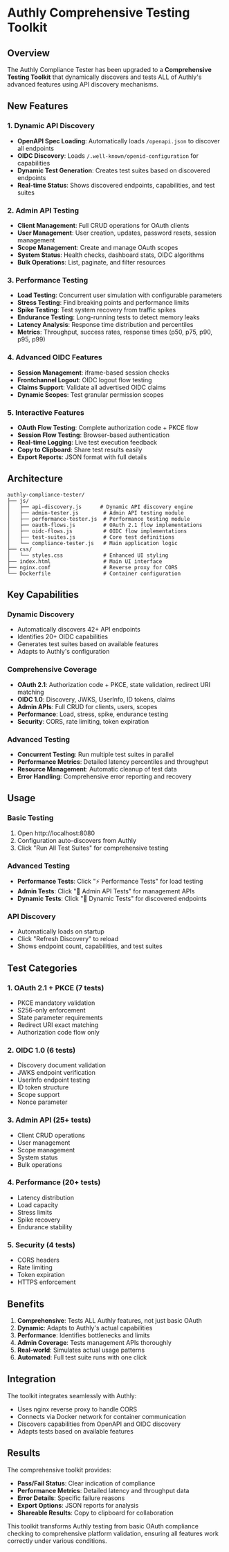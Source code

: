# Authly Comprehensive Testing Toolkit

## Overview

The Authly Compliance Tester has been upgraded to a **Comprehensive Testing Toolkit** that dynamically discovers and tests ALL of Authly's advanced features using API discovery mechanisms.

## New Features

### 1. Dynamic API Discovery
- **OpenAPI Spec Loading**: Automatically loads `/openapi.json` to discover all endpoints
- **OIDC Discovery**: Loads `/.well-known/openid-configuration` for capabilities
- **Dynamic Test Generation**: Creates test suites based on discovered endpoints
- **Real-time Status**: Shows discovered endpoints, capabilities, and test suites

### 2. Admin API Testing
- **Client Management**: Full CRUD operations for OAuth clients
- **User Management**: User creation, updates, password resets, session management
- **Scope Management**: Create and manage OAuth scopes
- **System Status**: Health checks, dashboard stats, OIDC algorithms
- **Bulk Operations**: List, paginate, and filter resources

### 3. Performance Testing
- **Load Testing**: Concurrent user simulation with configurable parameters
- **Stress Testing**: Find breaking points and performance limits
- **Spike Testing**: Test system recovery from traffic spikes
- **Endurance Testing**: Long-running tests to detect memory leaks
- **Latency Analysis**: Response time distribution and percentiles
- **Metrics**: Throughput, success rates, response times (p50, p75, p90, p95, p99)

### 4. Advanced OIDC Features
- **Session Management**: iframe-based session checks
- **Frontchannel Logout**: OIDC logout flow testing
- **Claims Support**: Validate all advertised OIDC claims
- **Dynamic Scopes**: Test granular permission scopes

### 5. Interactive Features
- **OAuth Flow Testing**: Complete authorization code + PKCE flow
- **Session Flow Testing**: Browser-based authentication
- **Real-time Logging**: Live test execution feedback
- **Copy to Clipboard**: Share test results easily
- **Export Reports**: JSON format with full details

## Architecture

```
authly-compliance-tester/
├── js/
│   ├── api-discovery.js      # Dynamic API discovery engine
│   ├── admin-tester.js        # Admin API testing module  
│   ├── performance-tester.js  # Performance testing module
│   ├── oauth-flows.js         # OAuth 2.1 flow implementations
│   ├── oidc-flows.js          # OIDC flow implementations
│   ├── test-suites.js         # Core test definitions
│   └── compliance-tester.js   # Main application logic
├── css/
│   └── styles.css             # Enhanced UI styling
├── index.html                 # Main UI interface
├── nginx.conf                 # Reverse proxy for CORS
└── Dockerfile                 # Container configuration
```

## Key Capabilities

### Dynamic Discovery
- Automatically discovers 42+ API endpoints
- Identifies 20+ OIDC capabilities
- Generates test suites based on available features
- Adapts to Authly's configuration

### Comprehensive Coverage
- **OAuth 2.1**: Authorization code + PKCE, state validation, redirect URI matching
- **OIDC 1.0**: Discovery, JWKS, UserInfo, ID tokens, claims
- **Admin APIs**: Full CRUD for clients, users, scopes
- **Performance**: Load, stress, spike, endurance testing
- **Security**: CORS, rate limiting, token expiration

### Advanced Testing
- **Concurrent Testing**: Run multiple test suites in parallel
- **Performance Metrics**: Detailed latency percentiles and throughput
- **Resource Management**: Automatic cleanup of test data
- **Error Handling**: Comprehensive error reporting and recovery

## Usage

### Basic Testing
1. Open http://localhost:8080
2. Configuration auto-discovers from Authly
3. Click "Run All Test Suites" for comprehensive testing

### Advanced Testing
- **Performance Tests**: Click "⚡ Performance Tests" for load testing
- **Admin Tests**: Click "👤 Admin API Tests" for management APIs
- **Dynamic Tests**: Click "🔄 Dynamic Tests" for discovered endpoints

### API Discovery
- Automatically loads on startup
- Click "Refresh Discovery" to reload
- Shows endpoint count, capabilities, and test suites

## Test Categories

### 1. OAuth 2.1 + PKCE (7 tests)
- PKCE mandatory validation
- S256-only enforcement
- State parameter requirements
- Redirect URI exact matching
- Authorization code flow only

### 2. OIDC 1.0 (6 tests)
- Discovery document validation
- JWKS endpoint verification
- UserInfo endpoint testing
- ID token structure
- Scope support
- Nonce parameter

### 3. Admin API (25+ tests)
- Client CRUD operations
- User management
- Scope management
- System status
- Bulk operations

### 4. Performance (20+ tests)
- Latency distribution
- Load capacity
- Stress limits
- Spike recovery
- Endurance stability

### 5. Security (4 tests)
- CORS headers
- Rate limiting
- Token expiration
- HTTPS enforcement

## Benefits

1. **Comprehensive**: Tests ALL Authly features, not just basic OAuth
2. **Dynamic**: Adapts to Authly's actual capabilities
3. **Performance**: Identifies bottlenecks and limits
4. **Admin Coverage**: Tests management APIs thoroughly
5. **Real-world**: Simulates actual usage patterns
6. **Automated**: Full test suite runs with one click

## Integration

The toolkit integrates seamlessly with Authly:
- Uses nginx reverse proxy to handle CORS
- Connects via Docker network for container communication
- Discovers capabilities from OpenAPI and OIDC discovery
- Adapts tests based on available features

## Results

The comprehensive toolkit provides:
- **Pass/Fail Status**: Clear indication of compliance
- **Performance Metrics**: Detailed latency and throughput data
- **Error Details**: Specific failure reasons
- **Export Options**: JSON reports for analysis
- **Shareable Results**: Copy to clipboard for collaboration

This toolkit transforms Authly testing from basic OAuth compliance checking to comprehensive platform validation, ensuring all features work correctly under various conditions.